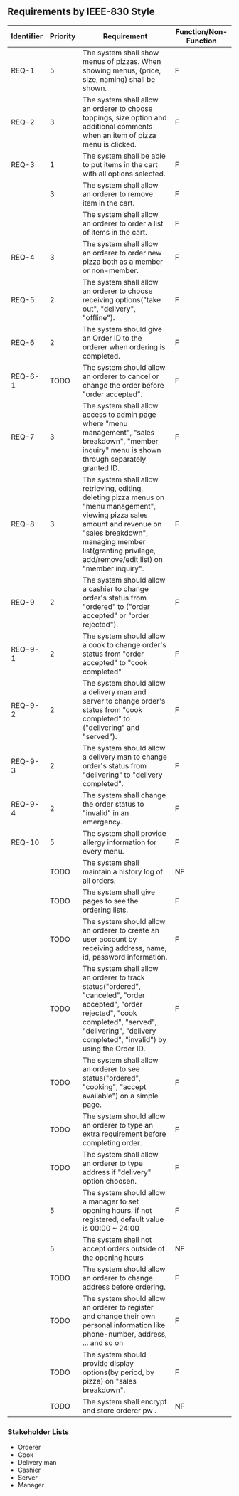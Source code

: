 ## Requirements by IEEE-830 Style

| Identifier | Priority | Requirement | Function/Non-Function |
| - | - | - | - |
| REQ-1 | 5 | The system shall show menus of pizzas. When showing menus, (price, size, naming) shall be shown. | F |
| REQ-2 | 3 | The system shall allow an orderer to choose toppings, size option and additional comments when an item of pizza menu is clicked. | F |
| REQ-3 | 1 | The system shall be able to put items in the cart with all options selected. | F |
| | 3 | The system shall allow an orderer to remove item in the cart. | F |
| | | The system shall allow an orderer to order a list of items in the cart. | F |
| REQ-4 | 3 | The system shall allow an orderer to order new pizza both as a member or non-member. | F |
| REQ-5 | 2 | The system shall allow an orderer to choose receiving options("take out", "delivery", "offline"). | F |
| REQ-6 | 2 | The system should give an Order ID to the orderer when ordering is completed. | F |
| REQ-6-1 | TODO | The system should allow an orderer to cancel or change the order before "order accepted". | F |
| REQ-7 | 3 | The system shall allow access to admin page where "menu management", "sales breakdown", "member inquiry" menu is shown through separately granted ID. | F |
| REQ-8 | 3 | The system shall allow retrieving, editing, deleting pizza menus on "menu management", viewing pizza sales amount and revenue on "sales breakdown", managing member list(granting privilege, add/remove/edit list) on "member inquiry". | F |
| REQ-9 | 2 | The system should allow a cashier to change order's status from "ordered" to ("order accepted" or "order rejected"). | F |
| REQ-9-1 | 2 | The system should allow a cook to change order's status from "order accepted" to "cook completed" | F |
| REQ-9-2 | 2 | The system should allow a delivery man and server to change order's status from "cook completed" to ("delivering" and "served"). | F |
| REQ-9-3 | 2 | The system should allow a delivery man to change order's status from "delivering" to "delivery completed". | F |
| REQ-9-4 | 2 | The system shall change the order status to "invalid" in an emergency. | F |
| REQ-10 | 5 | The system shall provide allergy information for every menu. | F |
| | TODO | The system shall maintain a history log of all orders. | NF |
| | TODO | The system shall give pages to see the ordering lists. | F |
| | TODO | The system should allow an orderer to create an user account by receiving address, name, id, password information. | F |
| | TODO | The system shall allow an orderer to track status("ordered", "canceled", "order accepted", "order rejected", "cook completed", "served", "delivering", "delivery completed", "invalid") by using the Order ID. | F |
| | TODO | The system shall allow an orderer to see status("ordered", "cooking", "accept available") on a simple page. | F |
| | TODO | The system should allow an orderer to type an extra requirement before completing order. | F |
| | TODO | The system shall allow an orderer to type address if "delivery" option choosen. | F |
| | 5 | The system should allow a manager to set opening hours. if not registered, default value is 00:00 ~ 24:00  | F |
| | 5 | The system shall not accept orders outside of the opening hours | NF |
| | TODO | The system should allow an orderer to change address before ordering. | F |
| | TODO | The system should allow an orderer to register and change their own personal information like phone-number, address, ... and so on | F |
| | TODO | The system should provide display options(by period, by pizza) on "sales breakdown". | F |
| | TODO | The system shall encrypt and store orderer pw . | NF |

### Stakeholder Lists
 * Orderer
 * Cook
 * Delivery man
 * Cashier
 * Server
 * Manager
